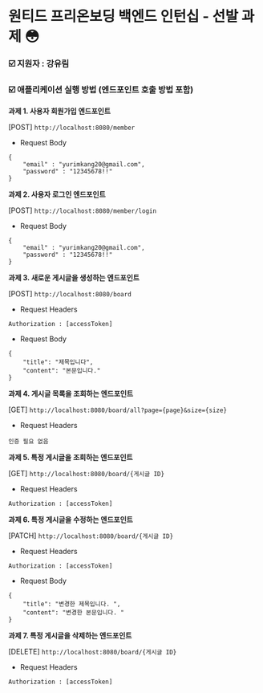 # 원티드 프리온보딩 백엔드 인턴십 - 선발 과제 😳

### ☑️ 지원자 : 강유림

### ☑️ 애플리케이션 실행 방법 (엔드포인트 호출 방법 포함)

**과제 1. 사용자 회원가입 엔드포인트**

[POST] `http://localhost:8080/member`

- Request Body
```
{
    "email" : "yurimkang20@gmail.com",
    "password" : "12345678!!"
}
```

**과제 2. 사용자 로그인 엔드포인트**

[POST] `http://localhost:8080/member/login`

- Request Body
```
{
    "email" : "yurimkang20@gmail.com",
    "password" : "12345678!!"
}
```

**과제 3. 새로운 게시글을 생성하는 엔드포인트** 

[POST] `http://localhost:8080/board`

- Request Headers
```
Authorization : [accessToken]
```

- Request Body
```
{
    "title": "제목입니다",
    "content": "본문입니다."
}
```

**과제 4. 게시글 목록을 조회하는 엔드포인트**

[GET] `http://localhost:8080/board/all?page={page}&size={size}`

- Request Headers
```
인증 필요 없음
```

**과제 5. 특정 게시글을 조회하는 엔드포인트**

[GET] `http://localhost:8080/board/{게시글 ID}`

- Request Headers
```
Authorization : [accessToken]
```

**과제 6. 특정 게시글을 수정하는 엔드포인트**

[PATCH] `http://localhost:8080/board/{게시글 ID}`

- Request Headers
```
Authorization : [accessToken]
```

- Request Body
```
{
    "title": "변경한 제목입니다. ",
    "content": "변경한 본문입니다. "
}
```

**과제 7. 특정 게시글을 삭제하는 엔드포인트**

[DELETE] `http://localhost:8080/board/{게시글 ID}`

- Request Headers
```
Authorization : [accessToken]
```